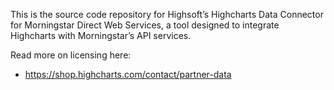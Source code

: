 This is the source code repository for Highsoft’s Highcharts Data Connector for Morningstar Direct Web Services, a tool designed to integrate Highcharts with Morningstar’s API services.

Read more on licensing here:
- https://shop.highcharts.com/contact/partner-data